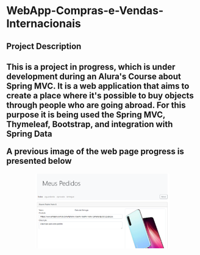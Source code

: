 # WebApp-Compras-e-Vendas-Internacionais

<h2>Project Description<h2>
<p>This is a project in progress, which is under development during an Alura's Course about Spring MVC. It is a web application that aims to create a place 
where it's possible to buy objects through people who are going abroad.
For this purpose it is being used the Spring MVC, Thymeleaf, Bootstrap, and integration with Spring Data<p>
<p> A previous image of the web page progress is presented below<p>

<p align="center">
  <img src="src/main/resources/static/img/web_page_img.PNG" width="350"
</p>


